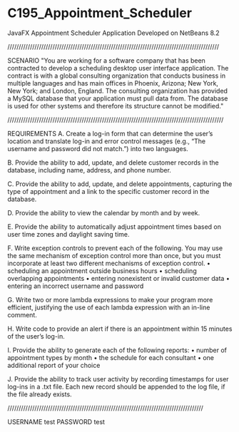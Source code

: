 # C195_Appointment_Scheduler
JavaFX Appointment Scheduler Application
Developed on NetBeans 8.2

//////////////////////////////////////////////////////////////////////////////////////////////

SCENARIO
"You are working for a software company that has been contracted to develop a scheduling desktop user interface application. 
The contract is with a global consulting organization that conducts business in multiple languages and has main offices in 
Phoenix, Arizona; New York, New York; and London, England. The consulting organization has provided a MySQL database that your 
application must pull data from. The database is used for other systems and therefore its structure cannot be modified."

////////////////////////////////////////////////////////////////////////////////////////////////

REQUIREMENTS
A.   Create a log-in form that can determine the user’s location and translate log-in and error control messages 
(e.g., “The username and password did not match.”) into two languages.

B.   Provide the ability to add, update, and delete customer records in the database, including name, address, and phone number.

C.   Provide the ability to add, update, and delete appointments, capturing the type of appointment and a link to the 
specific customer record in the database.

D.   Provide the ability to view the calendar by month and by week.

E.    Provide the ability to automatically adjust appointment times based on user time zones and daylight saving time.

F.   Write exception controls to prevent each of the following. You may use the same mechanism of exception control 
more than once, but you must incorporate at least  two different mechanisms of exception control.
•   scheduling an appointment outside business hours
•   scheduling overlapping appointments
•   entering nonexistent or invalid customer data
•   entering an incorrect username and password

G.  Write two or more lambda expressions to make your program more efficient, justifying the use of each lambda expression 
with an in-line comment.

H.   Write code to provide an alert if there is an appointment within 15 minutes of the user’s log-in.

I.   Provide the ability to generate each of the following reports:
•   number of appointment types by month
•   the schedule for each consultant
•   one additional report of your choice

J.   Provide the ability to track user activity by recording timestamps for user log-ins in a .txt file. 
Each new record should be appended to the log file, if the file already exists.

///////////////////////////////////////////////////////////////////////////////////////

USERNAME test
PASSWORD test
